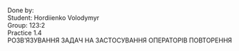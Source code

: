 Done by:  
Student: Hordiienko Volodymyr  
Group: 123:2  
Practice 1.4  
РОЗВ’ЯЗУВАННЯ ЗАДАЧ НА ЗАСТОСУВАННЯ ОПЕРАТОРІВ ПОВТОРЕННЯ
